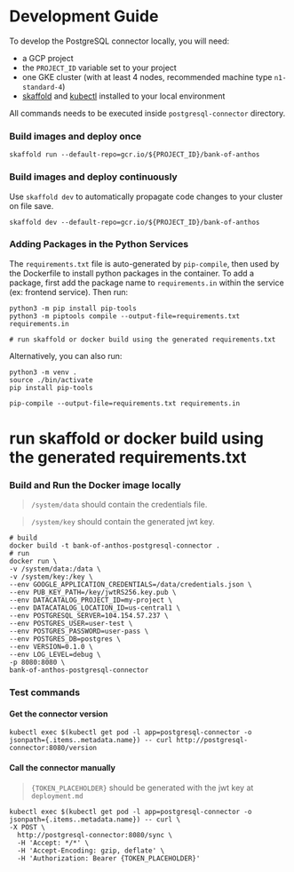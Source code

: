 # Development Guide

To develop the PostgreSQL connector locally, you will need:

- a GCP project
- the `PROJECT_ID` variable set to your project
- one GKE cluster (with at least 4 nodes, recommended machine type `n1-standard-4`)
- [skaffold](https://skaffold.dev/docs/install/) and [kubectl](https://kubernetes.io/docs/tasks/tools/install-kubectl/) installed to your local environment

All commands needs to be executed inside `postgresql-connector` directory.

### Build images and deploy once

```
skaffold run --default-repo=gcr.io/${PROJECT_ID}/bank-of-anthos
```

### Build images and deploy continuously

Use `skaffold dev` to automatically propagate code changes to your cluster on file save.

```
skaffold dev --default-repo=gcr.io/${PROJECT_ID}/bank-of-anthos
```

### Adding Packages in the Python Services

The `requirements.txt` file is auto-generated by `pip-compile`, then used by the Dockerfile to install python packages in the container.
To add a package, first add the package name to `requirements.in` within the service (ex: frontend service).
Then run:

```
python3 -m pip install pip-tools
python3 -m piptools compile --output-file=requirements.txt requirements.in

# run skaffold or docker build using the generated requirements.txt
```

Alternatively, you can also run:

```
python3 -m venv .
source ./bin/activate
pip install pip-tools

pip-compile --output-file=requirements.txt requirements.in
```

# run skaffold or docker build using the generated requirements.txt

### Build and Run the Docker image locally
>`/system/data` should contain the credentials file.

>`/system/key` should contain the generated jwt key.

```
# build
docker build -t bank-of-anthos-postgresql-connector .
# run
docker run \
-v /system/data:/data \
-v /system/key:/key \
--env GOOGLE_APPLICATION_CREDENTIALS=/data/credentials.json \
--env PUB_KEY_PATH=/key/jwtRS256.key.pub \
--env DATACATALOG_PROJECT_ID=my-project \
--env DATACATALOG_LOCATION_ID=us-central1 \
--env POSTGRESQL_SERVER=104.154.57.237 \
--env POSTGRES_USER=user-test \
--env POSTGRES_PASSWORD=user-pass \
--env POSTGRES_DB=postgres \
--env VERSION=0.1.0 \
--env LOG_LEVEL=debug \
-p 8080:8080 \
bank-of-anthos-postgresql-connector
```

### Test commands

#### Get the connector version
```
kubectl exec $(kubectl get pod -l app=postgresql-connector -o jsonpath={.items..metadata.name}) -- curl http://postgresql-connector:8080/version
```

#### Call the connector manually
> `{TOKEN_PLACEHOLDER}` should be generated with the jwt key at `deployment.md`

```
kubectl exec $(kubectl get pod -l app=postgresql-connector -o jsonpath={.items..metadata.name}) -- curl \
-X POST \
  http://postgresql-connector:8080/sync \
  -H 'Accept: */*' \
  -H 'Accept-Encoding: gzip, deflate' \
  -H 'Authorization: Bearer {TOKEN_PLACEHOLDER}'
```
